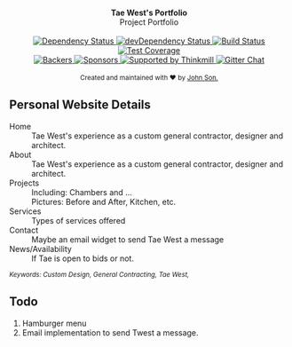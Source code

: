 <!-- <img src="https://raw.githubusercontent.com/react-boilerplate/react-boilerplate-brand/master/assets/banner-metal-optimized.jpg" alt="react boilerplate banner" align="center" /> -->

<br />

<div align="center"><strong>Tae West's Portfolio</strong></div>
<div align="center">Project Portfolio</div>

<br />

<div align="center">
  <!-- Dependency Status -->
  <a href="https://david-dm.org/react-boilerplate/react-boilerplate">
    <img src="https://david-dm.org/react-boilerplate/react-boilerplate.svg" alt="Dependency Status" />
  </a>
  <!-- devDependency Status -->
  <a href="https://david-dm.org/react-boilerplate/react-boilerplate#info=devDependencies">
    <img src="https://david-dm.org/react-boilerplate/react-boilerplate/dev-status.svg" alt="devDependency Status" />
  </a>
  <!-- Build Status -->
  <a href="https://travis-ci.org/react-boilerplate/react-boilerplate">
    <img src="https://travis-ci.org/react-boilerplate/react-boilerplate.svg" alt="Build Status" />
  </a>
  <!-- Test Coverage -->
  <a href="https://coveralls.io/r/react-boilerplate/react-boilerplate">
    <img src="https://coveralls.io/repos/github/react-boilerplate/react-boilerplate/badge.svg" alt="Test Coverage" />
  </a>
</div>
<div align="center">
    <!-- Backers -->
  <a href="#backers">
    <img src="https://opencollective.com/react-boilerplate/backers/badge.svg" alt="Backers" />
  </a>
      <!-- Sponsors -->
  <a href="#sponsors">
    <img src="https://opencollective.com/react-boilerplate/sponsors/badge.svg" alt="Sponsors" />
  </a>
  <a href="http://thinkmill.com.au/?utm_source=github&utm_medium=badge&utm_campaign=react-boilerplate">
    <img alt="Supported by Thinkmill" src="https://thinkmill.github.io/badge/heart.svg" />
  </a>
  <!-- Gitter -->
  <a href="https://gitter.im/mxstbr/react-boilerplate">
    <img src="https://camo.githubusercontent.com/54dc79dc7da6b76b17bc8013342da9b4266d993c/68747470733a2f2f6261646765732e6769747465722e696d2f6d78737462722f72656163742d626f696c6572706c6174652e737667" alt="Gitter Chat" />
  </a>
</div>

<br />

<div align="center">
  <sub>Created and maintained with ❤️ by <a href="http://algorhythm.tech">John Son.</a></sub>
</div>

## Personal Website Details

<dl>
  <dt>Home</dt>
  <dd>Tae West's experience as a custom general contractor, designer and architect.</dd>

  <dt>About</dt>
  <dd>Tae West's experience as a custom general contractor, designer and architect.</dd>

  <dt>Projects</dt>
  <dd>Including: Chambers and ...</dd>
  <dd>Pictures: Before and After, Kitchen, etc.</dd>

  <dt>Services</dt>
  <dd>Types of services offered</dd>

  <dt>Contact</dt>
  <dd>Maybe an email widget to send Tae West a message</dd>

  <dt>News/Availability</dt>
  <dd>If Tae is open to bids or not.</dd>

</dl>

<sub><i>Keywords: Custom Design, General Contracting, Tae West,</i></sub>

## Todo

1. Hamburger menu
2. Email implementation to send Twest a message.
